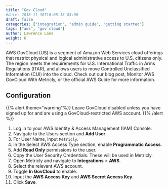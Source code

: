 ```yaml
---
title: "Gov Cloud"
#date: 2018-11-30T16:08:13-05:00
draft: false
categories: ["integration", "admin guide", "getting started"]
tags: ["aws", "gov cloud"]
author: Lawrence Lane
weight: 6
---
```

AWS GovCloud (US) is a segment of Amazon Web Services cloud offerings that restrict physical and logical administrative access to U.S. citizens only. The region meets the requirements for U.S. International Traffic in Arms Regulations (ITAR), and allows users to move Controlled Unclassified Information (CUI) into the cloud. Check out our blog post, Monitor AWS GovCloud With Metricly, or the official AWS Guide for more information.

## Configuration

{{% alert theme="warning"%}} Leave GovCloud disabled unless you have signed up for and are using a GovCloud-restricted AWS account. {{% /alert %}}

1. Log in to your AWS Identity & Access Management (IAM) Console.
2. Navigate to the Users section and **Add User**.
3. For User Name, input `Metricly`.
4. In the Select AWS Access Type section, enable **Programmatic Access**.
5. Add **Read Only** permissions to the user.
6. Copy the User Security Credentials. These will be used in Metricly.
7. Open Metricly and navigate to **Integrations** > **AWS**.
8. Select the relevant AWS account.
9. Toggle **In GovCloud** to enable.
10. Input the **AWS Access Key** and **AWS Secret Access Key**.
11. Click **Save**.

